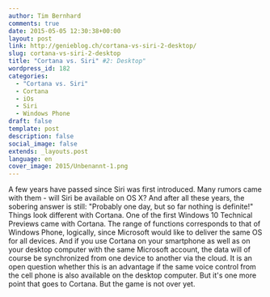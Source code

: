 ```yaml
---
author: Tim Bernhard
comments: true
date: 2015-05-05 12:30:38+00:00
layout: post
link: http://genieblog.ch/cortana-vs-siri-2-desktop/
slug: cortana-vs-siri-2-desktop
title: "Cortana vs. Siri" #2: Desktop"
wordpress_id: 182
categories:
  - "Cortana vs. Siri"
  - Cortana 
  - iOs 
  - Siri 
  - Windows Phone
draft: false
template: post
description: false
social_image: false
extends: _layouts.post
language: en
cover_image: 2015/Unbenannt-1.png
---
```


A few years have passed since Siri was first introduced.
Many rumors came with them - will Siri be available on OS X? And after all these years, the sobering answer is still: "Probably one day, but so far nothing is definite!"
Things look different with Cortana.
One of the first Windows 10 Technical Previews came with Cortana.
The range of functions corresponds to that of Windows Phone, logically, since Microsoft would like to deliver the same OS for all devices.
And if you use Cortana on your smartphone as well as on your desktop computer with the same Microsoft account, the data will of course be synchronized from one device to another via the cloud.
It is an open question whether this is an advantage if the same voice control from the cell phone is also available on the desktop computer.
But it's one more point that goes to Cortana.
But the game is not over yet.
